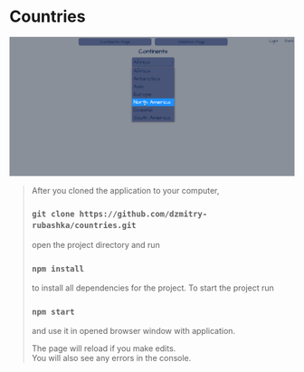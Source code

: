 # Countries

![countries](src/assets/gifs/countries.gif)

> After you cloned the application to your computer,
>
> ### `git clone https://github.com/dzmitry-rubashka/countries.git`
>
> open the project directory and run
>
> ### `npm install`
>
> to install all dependencies for the project.
> To start the project run
>
> ### `npm start`
>
> and use it in opened browser window with application.
>
> The page will reload if you make edits.\
> You will also see any errors in the console.